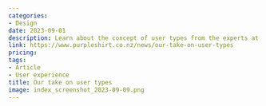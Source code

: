 ```yaml
---
categories:
- Design
date: 2023-09-01
description: Learn about the concept of user types from the experts at Purple Shirt
link: https://www.purpleshirt.co.nz/news/our-take-on-user-types
pricing:
tags:
- Article
- User experience
title: Our take on user types
image: index_screenshot_2023-09-09.png
---
```


